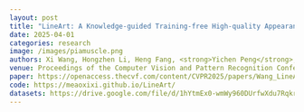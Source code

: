 ```yaml
---
layout: post
title: "LineArt: A Knowledge-guided Training-free High-quality Appearance Transfer for Design Drawing with Diffusion Model"
date: 2025-04-01
categories: research
image: /images/piamuscle.png
authors: Xi Wang, Hongzhen Li, Heng Fang, <strong>Yichen Peng</strong>, Haoran Xie, Xi Yang, Chuntao Li
venue: Proceedings of the Computer Vision and Pattern Recognition Conference (CVPR2025)
paper: https://openaccess.thecvf.com/content/CVPR2025/papers/Wang_LineArt_A_Knowledge-guided_Training-free_High-quality_Appearance_Transfer_for_Design_Drawing_CVPR_2025_paper.pdf
code: https://meaoxixi.github.io/LineArt/
datasets: https://drive.google.com/file/d/1hYtmEx0-wmWy960DUrfwXdu7RqkrYP2a/view
---
```




